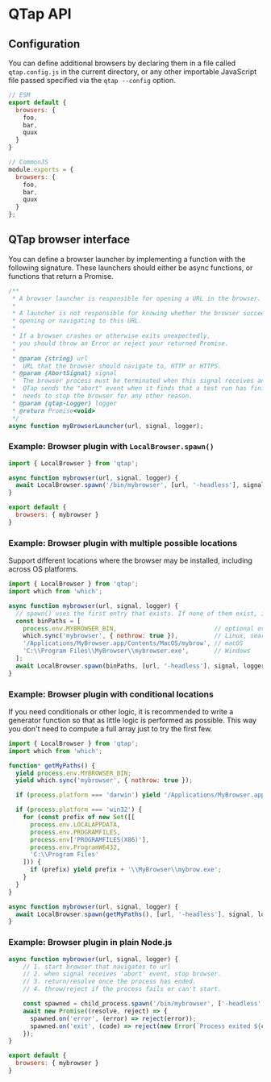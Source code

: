# QTap API

## Configuration

You can define additional browsers by declaring them in a file called `qtap.config.js` in the current directory, or any other importable JavaScript file passed specified via the `qtap --config` option.

```js
// ESM
export default {
  browsers: {
    foo,
    bar,
    quux
  }
}

// CommonJS
module.exports = {
  browsers: {
    foo,
    bar,
    quux
  }
};
```

## QTap browser interface

You can define a browser launcher by implementing a function with the following signature. These launchers should either be async functions, or functions that return a Promise.

```js
/**
 * A browser launcher is responsible for opening a URL in the browser.
 *
 * A launcher is not responsible for knowing whether the browser succeeded in
 * opening or navigating to this URL.
 *
 * If a browser crashes or otherwise exits unexpectedly,
 * you should throw an Error or reject your returned Promise.
 *
 * @param {string} url
 *  URL that the browser should navigate to, HTTP or HTTPS.
 * @param {AbortSignal} signal
 *  The browser process must be terminated when this signal receives an "abort" event.
 *  QTap sends the "abort" event when it finds that a test run has finished, or if it
 *  needs to stop the browser for any other reason.
 * @param {qtap-Logger} logger
 * @return Promise<void>
 */
async function myBrowserLauncher(url, signal, logger);
```

### Example: Browser plugin with `LocalBrowser.spawn()`

```js
import { LocalBrowser } from 'qtap';

async function mybrowser(url, signal, logger) {
  await LocalBrowser.spawn('/bin/mybrowser', [url, '-headless'], signal, logger);
}

export default {
  browsers: { mybrowser }
}
```

### Example: Browser plugin with multiple possible locations

Support different locations where the browser may be installed, including across OS platforms.

```js
import { LocalBrowser } from 'qtap';
import which from 'which';

async function mybrowser(url, signal, logger) {
  // spawn() uses the first entry that exists. If none of them exist, it throws.
  const binPaths = [
    process.env.MYBROWSER_BIN,                           // optional override
    which.sync('mybrowser', { nothrow: true }),          // Linux, search PATH
    '/Applications/MyBrowser.app/Contents/MacOS/mybrow', // macOS
    'C:\\Program Files\\MyBrowser\\mybrowser.exe',       // Windows
  ];
  await LocalBrowser.spawn(binPaths, [url, '-headless'], signal, logger);
}
```

### Example: Browser plugin with conditional locations

If you need conditionals or other logic, it is recommended to write a generator function so that as little logic is performed as possible. This way you don't need to compute a full array just to try the first few.

```js
import { LocalBrowser } from 'qtap';
import which from 'which';

function* getMyPaths() {
  yield process.env.MYBROWSER_BIN;
  yield which.sync('mybrowser', { nothrow: true });

  if (process.platform === 'darwin') yield '/Applications/MyBrowser.app/Contents/MacOS/mybrow';

  if (process.platform === 'win32') {
    for (const prefix of new Set([[
      process.env.LOCALAPPDATA,
      process.env.PROGRAMFILES,
      process.env['PROGRAMFILES(X86)'],
      process.env.ProgramW6432,
      'C:\\Program Files'
    ])) {
      if (prefix) yield prefix + '\\MyBrowser\\mybrow.exe';
    }
  }
}

async function mybrowser(url, signal, logger) {
  await LocalBrowser.spawn(getMyPaths(), [url, '-headless'], signal, logger);
}
```

### Example: Browser plugin in plain Node.js

```js
async function mybrowser(url, signal, logger) {
    // 1. start browser that navigates to url
    // 2. when signal receives 'abort' event, stop browser.
    // 3. return/resolve once the process has ended.
    // 4. throw/reject if the process fails or can't start.

    const spawned = child_process.spawn('/bin/mybrowser', ['-headless', url], { signal });
    await new Promise((resolve, reject) => {
      spawned.on('error', (error) => reject(error));
      spawned.on('exit', (code) => reject(new Error(`Process exited ${code}`)));
    });
}

export default {
  browsers: { mybrowser }
}
```
